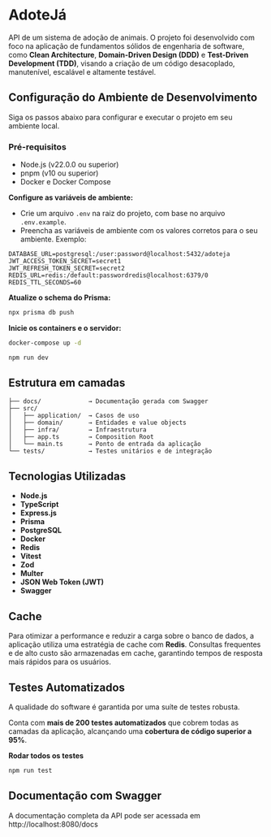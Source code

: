 # AdoteJá

API de um sistema de adoção de animais. O projeto foi desenvolvido com foco na aplicação de fundamentos sólidos de engenharia de software, como **Clean Architecture**, **Domain-Driven Design (DDD)** e **Test-Driven Development (TDD)**, visando a criação de um código desacoplado, manutenível, escalável e altamente testável.

## Configuração do Ambiente de Desenvolvimento

Siga os passos abaixo para configurar e executar o projeto em seu ambiente local.

### Pré-requisitos

- Node.js (v22.0.0 ou superior)
- pnpm (v10 ou superior)
- Docker e Docker Compose

**Configure as variáveis de ambiente:**

- Crie um arquivo `.env` na raiz do projeto, com base no arquivo `.env.example`.
- Preencha as variáveis de ambiente com os valores corretos para o seu ambiente. Exemplo:

```
DATABASE_URL=postgresql:/user:password@localhost:5432/adoteja
JWT_ACCESS_TOKEN_SECRET=secret1
JWT_REFRESH_TOKEN_SECRET=secret2
REDIS_URL=redis:/default:passwordredis@localhost:6379/0
REDIS_TTL_SECONDS=60
```

**Atualize o schema do Prisma:**

```bash
npx prisma db push
```

**Inicie os containers e o servidor:**

```bash
docker-compose up -d

npm run dev
```

## Estrutura em camadas

```
├── docs/             → Documentação gerada com Swagger
├── src/
│   ├── application/  → Casos de uso
│   ├── domain/       → Entidades e value objects
│   ├── infra/        → Infraestrutura
│   ├── app.ts        → Composition Root
│   └── main.ts       → Ponto de entrada da aplicação
└── tests/            → Testes unitários e de integração
```

## Tecnologias Utilizadas

- **Node.js**
- **TypeScript**
- **Express.js**
- **Prisma**
- **PostgreSQL**
- **Docker**
- **Redis**
- **Vitest**
- **Zod**
- **Multer**
- **JSON Web Token (JWT)**
- **Swagger**

## Cache

Para otimizar a performance e reduzir a carga sobre o banco de dados, a aplicação utiliza uma estratégia de cache com **Redis**. Consultas frequentes e de alto custo são armazenadas em cache, garantindo tempos de resposta mais rápidos para os usuários.

## Testes Automatizados

A qualidade do software é garantida por uma suíte de testes robusta.

Conta com **mais de 200 testes automatizados** que cobrem todas as camadas da aplicação, alcançando uma **cobertura de código superior a 95%**.

**Rodar todos os testes**

```bash
npm run test
```

## Documentação com Swagger

A documentação completa da API pode ser acessada em http://localhost:8080/docs
